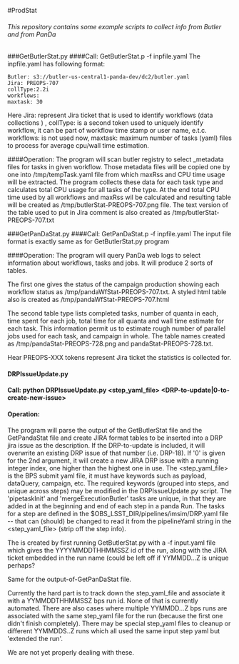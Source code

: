 #ProdStat
###### This repository contains some example scripts to collect info from Butler and from PanDa
###GetButlerStat.py
####Call: GetButlerStat.p -f inpfile.yaml
 The inpfile.yaml has following format:
```
Butler: s3://butler-us-central1-panda-dev/dc2/butler.yaml
Jira: PREOPS-707
collType:2.2i
workflows: 
maxtask: 30
```
Here  Jira: represent Jira ticket that is used to identify workflows (data collections ) ,
collType: is a second token used to uniquely identify workflow, it can be part of workflow time stamp
or user name, e.t.c.
workflows: is not used now,
maxtask: maximum number of tasks (yaml) files to process for average cpu/wall time estimation.

####Operation:
The program will scan butler registry to select _metadata files for tasks in 
given workflow. Those metadata files will be copied one by one into 
/tmp/tempTask.yaml file from which maxRss and CPU time usage will be 
extracted.
The program collects these data for each task type and calculates total CPU usage for
all tasks of the type. At the end total CPU time used by all workflows and
maxRss wil be calculated and resulting table will be created as
/tmp/butlerStat-PREOPS-707.png file. The text version of the table used to put in Jira comment is also created
as /tmp/butlerStat-PREOPS-707.txt

###GetPanDaStat.py
####Call: GetPanDaStat.p -f inpfile.yaml
The input file format is exactly same as for GetButlerStat.py program

####Operation:
The program will query PanDa web logs to select information about workflows,
tasks and jobs. It will produce 2 sorts of tables.

The first one gives the status of the campaign
production showing each workflow status as /tmp/pandaWfStat-PREOPS-707.txt.
A styled html table also is created as /tmp/pandaWfStat-PREOPS-707.html

The second table type lists completed tasks, number of quanta in each, time spent for each job,
total time for all quanta and wall time estimate for each task. This information permit us to estimate rough number of
parallel jobs used for each task, and campaign in whole.
The table names created as /tmp/pandaStat-PREOPS-728.png and pandaStat-PREOPS-728.txt.

Hear PREOPS-XXX tokens represent Jira ticket the statistics is collected for.


#### DRPIssueUpdate.py
#### Call: python DRPIssueUpdate.py <step_yaml_file> <DRP-to-update|0-to-create-new-issue> <output-of-GetButlerStat-file> <output-of-GetPanDaStat-file>

#### Operation:
The program will parse the output of the GetButlerStat file and the GetPandaStat file and create JIRA format
tables to be inserted into a DRP jira issue as the description.  If the DRP-to-update is included, it will 
overwrite an existing DRP issue of that number (i.e. DRP-18).  If '0' is given for the 2nd argument, it will
create a new JIRA DRP issue with a running integer index, one higher than the highest one in use.
The <step_yaml_file> is the BPS submit yaml file, it must have keywords such as payload, dataQuery, campaign, etc.
The required keywords (grouped into steps, and unique across steps) may be modified in 
the DRPIssueUpdate.py script.
The 'pipetaskInit' and 'mergeExecutionButler' tasks are unique, in that they are added in at the beginning
and end of each step in a panda Run. 
The tasks for a step are defined in the $OBS_LSST_DIR/pipelines/imsim/DRP.yaml file -- that can (should) be
changed to read it from the pipelineYaml string in the <step_yaml_file> (strip off the step info).

The <output-of-GetButlerStat-file> is created by first running GetButlerStat.py with a -f input.yaml file
which gives the YYYYMMDDTHHMMSSZ id of the run, along with the JIRA ticket embedded in the run name (could be left
off if YYMMDD...Z is unique perhaps?

Same for the output-of-GetPanDaStat file.

Currently the hard part is to track down the step_yaml_file and associate it with a YYMMDDTHHMMSSZ bps run id.
None of that is currently automated. 
There are also cases where multiple YYMMDD...Z bps runs are associated with the same step_yaml file for the run
(because the first one didn't finish completely). There may be special step_yaml files to cleanup or different
YYMMDDS..Z runs which all used the same input step yaml but 'extended the run'.

We are not yet properly dealing with these.


